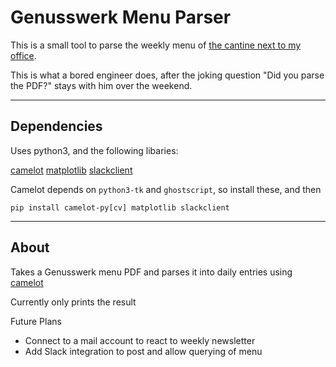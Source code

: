 # Genusswerk Menu Parser

This is a small tool to parse the weekly menu of [the cantine next to my office](https://das-genusswerk.at/).

This is what a bored engineer does, after the joking question "Did you parse the PDF?" stays with him over the weekend.

---
## Dependencies

Uses python3, and the following libaries:

[camelot](https://camelot-py.readthedocs.io/en/master/)
[matplotlib](https://matplotlib.org/)
[slackclient](https://github.com/slackapi/python-slackclient)

Camelot depends on `python3-tk` and `ghostscript`, so install these, and then

```
pip install camelot-py[cv] matplotlib slackclient
```
---
## About

Takes a Genusswerk menu PDF and parses it into daily entries using [camelot]() 

Currently only prints the result

Future Plans

* Connect to a mail account to react to weekly newsletter
* Add Slack integration to post and allow querying of menu
